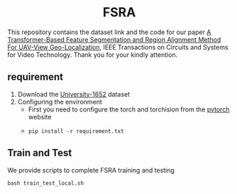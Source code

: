<h1 align="center"> FSRA </h1>

This repository contains the dataset link and the code for our paper [A Transformer-Based Feature Segmentation and Region Alignment Method For UAV-View Geo-Localization](https://ieeexplore.ieee.org/document/9648201), IEEE Transactions on Circuits and Systems for Video Technology. Thank you for your kindly attention.

## requirement
1. Download the [University-1652](https://github.com/layumi/University1652-Baseline) dataset
2. Configuring the environment
   * First you need to configure the torch and torchision from the [pytorch](https://pytorch.org/) website
   * ```shell
     pip install -r requirement.txt
     ```


## Train and Test
We provide scripts to complete FSRA training and testing
```shell
bash train_test_local.sh
```
